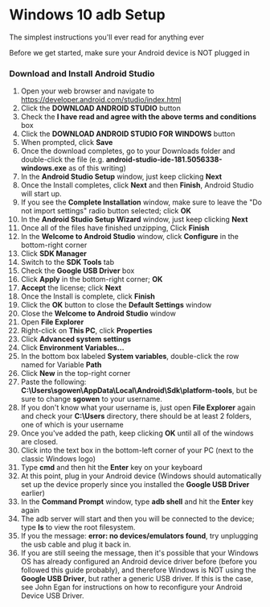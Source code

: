 # Windows 10 adb Setup

The simplest instructions you'll ever read for anything ever

Before we get started, make sure your Android device is NOT plugged in

### Download and Install Android Studio
1. Open your web browser and navigate to https://developer.android.com/studio/index.html
2. Click the **DOWNLOAD ANDROID STUDIO** button
3. Check the **I have read and agree with the above terms and conditions** box
4. Click the **DOWNLOAD ANDROID STUDIO FOR WINDOWS** button
5. When prompted, click **Save**
6. Once the download completes, go to your Downloads folder and double-click the file (e.g. **android-studio-ide-181.5056338-windows.exe** as of this writing)
7. In the **Android Studio Setup** window, just keep clicking **Next**
8. Once the Install completes, click **Next** and then **Finish**, Android Studio will start up.
9. If you see the **Complete Installation** window, make sure to leave the "Do not import settings" radio button selected; click **OK**
10. In the **Android Studio Setup Wizard** window, just keep clicking **Next**
11. Once all of the files have finished unzipping, Click **Finish**
12. In the **Welcome to Android Studio** window, click **Configure** in the bottom-right corner
13. Click **SDK Manager**
14. Switch to the **SDK Tools** tab
15. Check the **Google USB Driver** box
16. Click **Apply** in the bottom-right corner; **OK**
17. **Accept** the license; click **Next**
18. Once the Install is complete, click **Finish**
19. Click the **OK** button to close the **Default Settings** window
20. Close the **Welcome to Android Studio** window
21. Open **File Explorer**
22. Right-click on **This PC**, click **Properties**
23. Click **Advanced system settings**
24. Click **Environment Variables...**
25. In the bottom box labeled **System variables**, double-click the row named for Variable **Path**
26. Click **New** in the top-right corner
27. Paste the following: **C:\Users\sgowen\AppData\Local\Android\Sdk\platform-tools**, but be sure to change **sgowen** to your username.
  1. If you don't know what your username is, just open **File Explorer** again and check your **C:\Users** directory, there should be at least 2 folders, one of which is your username
28. Once you've added the path, keep clicking **OK** until all of the windows are closed.
29. Click into the text box in the bottom-left corner of your PC (next to the classic Windows logo)
30. Type **cmd** and then hit the **Enter** key on your keyboard
31. At this point, plug in your Android device (Windows should automatically set up the device properly since you installed the **Google USB Driver** earlier)
32. In the **Command Prompt** window, type **adb shell** and hit the **Enter** key again
33. The adb server will start and then you will be connected to the device; type **ls** to view the root filesystem.
  1. If you the message: **error: no devices/emulators found**, try unplugging the usb cable and plug it back in.
  2. If you are still seeing the message, then it's possible that your Windows OS has already configured an Android device driver before (before you followed this guide probably), and therefore Windows is NOT using the **Google USB Driver**, but rather a generic USB driver. If this is the case, see John Egan for instructions on how to reconfigure your Android Device USB Driver.
